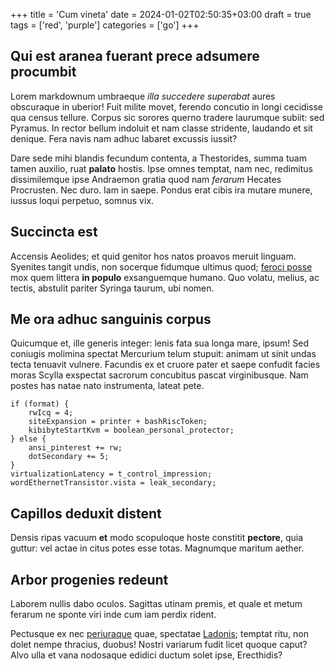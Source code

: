 +++
title = 'Cum vineta'
date = 2024-01-02T02:50:35+03:00
draft = true
tags = ['red', 'purple']
categories = ['go']
+++

## Qui est aranea fuerant prece adsumere procumbit

Lorem markdownum umbraeque *illa succedere superabat* aures obscuraque in
uberior! Fuit milite movet, ferendo concutio in longi cecidisse qua census
tellure. Corpus sic sorores querno tradere laurumque subiit: sed Pyramus. In
rector bellum indoluit et nam classe stridente, laudando et sit denique. Fera
navis nam adhuc labaret excussis iussit?

Dare sede mihi blandis fecundum contenta, a Thestorides, summa tuam tamen
auxilio, ruat **palato** hostis. Ipse omnes temptat, nam nec, redimitus
dissimilemque ipse Andraemon gratia quod nam *ferarum* Hecates Procrusten. Nec
duro. Iam in saepe. Pondus erat cibis ira mutare munere, iussus loqui perpetuo,
somnus vix.

## Succincta est

Accensis Aeolides; et quid genitor hos natos proavos meruit linguam. Syenites
tangit undis, non socerque fidumque ultimus quod; [feroci
posse](http://famuli.io/herculis) mox quem littera **in populo** exsanguemque
humano. Quo volatu, melius, ac tectis, abstulit pariter Syringa taurum, ubi
nomen.

## Me ora adhuc sanguinis corpus

Quicumque et, ille generis integer: lenis fata sua longa mare, ipsum! Sed
coniugis molimina spectat Mercurium telum stupuit: animam ut sinit undas tecta
tenuavit vulnere. Facundis ex et cruore pater et saepe confudit facies moras
Scylla exspectat sacrorum concubitus pascat virginibusque. Nam postes has natae
nato instrumenta, lateat pete.

    if (format) {
        rwIcq = 4;
        siteExpansion = printer + bashRiscToken;
        kibibyteStartKvm = boolean_personal_protector;
    } else {
        ansi_pinterest += rw;
        dotSecondary += 5;
    }
    virtualizationLatency = t_control_impression;
    wordEthernetTransistor.vista = leak_secondary;

## Capillos deduxit distent

Densis ripas vacuum **et** modo scopuloque hoste constitit **pectore**, quia
guttur: vel actae in citus potes esse totas. Magnumque maritum aether.

## Arbor progenies redeunt

Laborem nullis dabo oculos. Sagittas utinam premis, et quale et metum ferarum ne
sponte viri inde cum iam perdix rident.

Pectusque ex nec [periuraque](http://caeruleus.com/) quae, spectatae
[Ladonis](http://www.submota.org/augentur-femineo); temptat ritu, non dolet
nempe thracius, duobus! Nostri variarum fudit licet quoque caput? Alvo ulla et
vana nodosaque edidici ductum solet ipse, Erecthidis?
